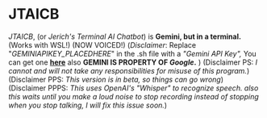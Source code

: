 # JTAICB
*JTAICB*, (or *Jerich's Terminal AI Chatbot*) is **Gemini, but in a terminal.** (Works with WSL!) (NOW VOICED!) (*Disclaimer*: Replace "*GEMINIAPIKEY_PLACEDHERE*" in the .sh file with a *"Gemini API Key",* You can get one [**here**](https://aistudio.google.com/apikey) also **GEMINI IS PROPERTY OF *Google*.** ) (Disclaimer PS: *I cannot and will not take any responsibilities for misuse of this program.*) (Disclaimer PPS: *This version is in beta, so things can go wrong*) (Disclaimer PPPS: *This uses OpenAI's "Whisper" to recognize speech. also this waits until you make a loud noise to stop recording instead of stopping when you stop talking, I will fix this issue soon.*) 
